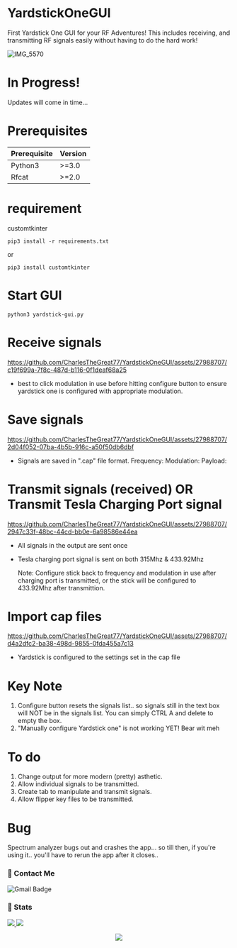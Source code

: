 # YardstickOneGUI
First Yardstick One GUI for your RF Adventures!
This includes receiving, and transmitting RF signals
easily without having to do the hard work! 

![IMG_5570](https://github.com/CharlesTheGreat77/YardstickOneGUI/assets/27988707/3b48b24a-6f7e-4c63-82ca-e56aa058b71d)

# In Progress!
Updates will come in time...

# Prerequisites
| Prerequisite | Version |
|--------------|---------|
| Python3      |  >=3.0  |
| Rfcat        |  >=2.0  |

# requirement
customtkinter
```
pip3 install -r requirements.txt
```
or
```
pip3 install customtkinter
```

# Start GUI
```
python3 yardstick-gui.py
```

# Receive signals
https://github.com/CharlesTheGreat77/YardstickOneGUI/assets/27988707/c19f699a-7f8c-487d-b116-0f1deaf68a25

- best to click modulation in use before hitting configure button
  to ensure yardstick one is configured with appropriate modulation.

# Save signals
https://github.com/CharlesTheGreat77/YardstickOneGUI/assets/27988707/2d04f052-07ba-4b5b-916c-a50f50db6dbf

- Signals are saved in ".cap" file format.
  Frequency:
  Modulation:
  Payload:

# Transmit signals (received) OR Transmit Tesla Charging Port signal
https://github.com/CharlesTheGreat77/YardstickOneGUI/assets/27988707/2947c33f-48bc-44cd-bb0e-6a98586e44ea

- All signals in the output are sent once
- Tesla charging port signal is sent on both 315Mhz & 433.92Mhz

  Note: Configure stick back to frequency and modulation in use
        after charging port is transmitted, or the stick will be
        configured to 433.92Mhz after transmittion.

# Import cap files
https://github.com/CharlesTheGreat77/YardstickOneGUI/assets/27988707/d4a2dfc2-ba38-498d-9855-0fda455a7c13

- Yardstick is configured to the settings set in the cap file

# Key Note
1. Configure button resets the signals list.. so signals still in the text box will NOT be
   in the signals list. You can simply CTRL A and delete to empty the box.
2. "Manually configure Yardstick one" is not working YET! Bear wit meh

# To do
1. Change output for more modern (pretty) asthetic.
2. Allow individual signals to be transmitted.
3. Create tab to manipulate and transmit signals.
4. Allow flipper key files to be transmitted.

# Bug
Spectrum analyzer bugs out and crashes the app... so till then, if you're using it..
you'll have to rerun the app after it closes..


### 💬 Contact Me 

![Gmail Badge](https://img.shields.io/badge/-doobthegoober@gmail.com-c14438?style=flat-square&logo=Gmail&logoColor=white)

### 🚦 Stats

<a href="https://github.com/CharlesTheGreat77">
  <img src="https://github-readme-stats.vercel.app/api?username=CharlesTheGreat77&show_icons=true&hide=commits" />
</a>
<a href="https://github.com/CharlesTheGreat77">
  <img src="https://github-readme-stats.vercel.app/api/top-langs/?username=CharlesTheGreat77&layout=compact" />
</a>

<p align="center"> 
  <img src="https://profile-counter.glitch.me/CharlesTheGreat77/count.svg" />
</p>
